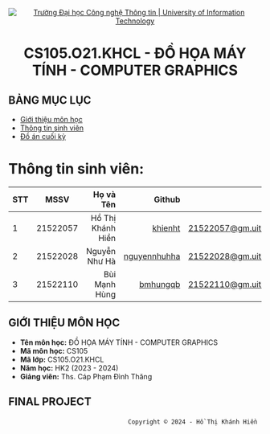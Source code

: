 <!-- Banner -->
<p align="center">
  <a href="https://www.uit.edu.vn/" title="Trường Đại học Công nghệ Thông tin" style="border: none;">
    <img src="https://i.imgur.com/WmMnSRt.png" alt="Trường Đại học Công nghệ Thông tin | University of Information Technology">
  </a>
</p>

<!-- Header -->
<h1 align="center"><b>CS105.O21.KHCL - ĐỒ HỌA MÁY TÍNH - COMPUTER GRAPHICS</b></h1>

## BẢNG MỤC LỤC
* [Giới thiệu môn học](#giới-thiệu-môn-học)
* [Thông tin sinh viên](#thông-tin-sinh-viên)
* [Đồ án cuối kỳ](#final-project)

<!-- Main -->
# Thông tin sinh viên:
| STT    | MSSV          | Họ và Tên              | Github                                                  | Email                   |
| ------ |:-------------:| ----------------------:|--------------------------------------------------------:|-------------------------:
| 1      | 21522057      | Hồ Thị Khánh Hiền      |[khienht](https://github.com/khienht)                    |21522057@gm.uit.edu.vn   |
| 2      | 21522028      | Nguyễn Như Hà          |[nguyennhuhha](https://github.com/nguyennhuhha)          |21522028@gm.uit.edu.vn   |
| 3      | 21522110      | Bùi Mạnh Hùng          |[bmhungqb](https://github.com/bmhungqb)                  |21522110@gm.uit.edu.vn   |

## GIỚI THIỆU MÔN HỌC
* **Tên môn học:** ĐỒ HỌA MÁY TÍNH - COMPUTER GRAPHICS
* **Mã môn học:** CS105
* **Mã lớp:** CS105.O21.KHCL
* **Năm học:** HK2 (2023 - 2024)
* **Giảng viên:** Ths. Cáp Phạm Đình Thăng

## FINAL PROJECT

<!-- Footer -->
&emsp;&emsp;&emsp;&emsp;&emsp;&emsp;&emsp;&emsp;&emsp;&emsp;&emsp;&emsp;&emsp;&emsp;&emsp;&emsp;&emsp;`Copyright © 2024 - Hồ Thị Khánh Hiền`
